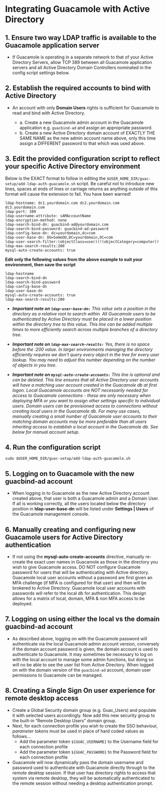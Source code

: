 # Integrating Guacamole with Active Directory

## **1. Ensure two way LDAP traffic is available to the Guacamole application server**

- If Guacamole is operating in a separate network to that of your Active Directory Servers, allow TCP 389 between all Guacamole application servers and all Active Directory Domain Controllers nominated in the config script settings below.

## **2. Establish the required accounts to bind with Active Directory**

- An account with only **Domain Users** rights is sufficient for Guacamole to read and bind with Active Directory. 

   - a. Create a new Guacamole admin account in the Guacamole application e.g. `guacbind-ad` and assign an appropriate password.
   - b. Create a new Active Directory domain account of EXACTLY THE SAME NAME as the new admin account name above, only this time assign a DIFFERENT password to that which was used above. 

## **3. Edit the provided configuration script to reflect your specific Active Directory environment**

  Below is the EXACT format to follow in editing the `$USER_HOME_DIR/guac-setup/add-ldap-auth-guacamole.sh` script. Be careful not to introduce new lines, spaces at ends of lines or carriage returns as anything outside of this format will cause the extension to fail. You have been warned! 

```
ldap-hostname: dc1.yourdomain.com dc2.yourdomain.com dc3.yourdomain.com
ldap-port: 389
ldap-username-attribute: sAMAccountName
ldap-encryption-method: none
ldap-search-bind-dn: guacbind-ad@yourdomain.com
ldap-search-bind-password: guacbind-ad-password
ldap-config-base-dn: dc=yourdomain,dc=com
ldap-user-base-dn: OU=SomeOU,DC=yourdomain,DC=com
ldap-user-search-filter:(objectClass=user)(!(objectCategory=computer))
ldap-max-search-results:200
mysql-auto-create-accounts: true
```

  **Edit only the following values from the above example to suit your environment, then save the script**
```
ldap-hostname
ldap-search-bind-dn
ldap-search-bind-password
ldap-config-base-dn
ldap-user-base-dn
mysql-auto-create-accounts: true
ldap-max-search-results:200
```
  - **_Important note on `ldap-user-base-dn:`_** _This value sets a position in the directory as a relative root to search within. All Guacamole users to be authenticated by Active Directory must be placed in a lower position within the directory tree to this value. This line can be added multiple times to more efficiently search across multiple branches of a directory tree._

  - **_Important note on `ldap-max-search-results:`_** _Yes, there is no space before the :200 value. In larger environments managing the directory efficiently requires we don't query every object in the tree for every user lookup. You may need to adjust this number depending on the number of objects in you tree._ 

  - **_Important note on `mysql-auto-create-accounts:`_** _This line is optional and can be deleted. This line ensures that all Active Directory user accounts will have a matching user account created in the Guacamole db at first logon. Local Guacamole accounts are NOT necessarily needed for access to Guacamole connections - these are only necessary when deploying MFA or you want to assign other settings specific to individual users. Domain users can be provisioned access to connections without creating local users in the Guacamole db. For many use cases, manually creating a small number of Guacamole user accounts to their matching domain accounts may be more preferable than all users inheriting access to establish a local account in the Guacamole db. See below for manual account setup._

## **4. Run the configuration script**

`sudo $USER_HOME_DIR/guac-setup/add-ldap-auth-guacamole.sh` 

## **5. Logging on to Guacamole with the new guacbind-ad account**

- When logging in to Guacamole as the new Active Directory account created above, that user is both a Guacamole admin and a Domain User. If all is working correctly, all the users located below the directory position in **ldap-user-base-dn** will be listed under **Settings | Users** of the Guacamole management console.

## **6. Manually creating and configuring new Guacamole users for Active Directory authentication**

- If not using the **mysql-auto-create-accounts** directive, manually re-create the exact user names in Guacamole as those in the directory you wish to give Guacamole access. DO NOT configure Guacamole password for users that will be authenticating with Active directory. Guacamole local user accounts without a password are first given an MFA challenge (if MFA is configured for that user) and then will be brokered to Active Directory. Guacamole local user accounts with passwords will refer to the local db for authentication. This design allows for a matrix of local, domain, MFA & non MFA access to be deployed.

## **7. Logging on using either the local vs the domain guacbind-ad account**

- As described above, logging on with the Guacamole password will authenticate via the local Guacamole admin account version, conversely if the domain account password is given, the domain account is used to authenticate to Guacamole. It may sometimes be necessary to log on with the local account to manage some admin functions, but doing so will no be able to see the user list from Active Directory. When logged on with the domain version of the `guacbind-ad` account, domain user permissions to Guacamole can be managed.

## **8. Creating a Single Sign On user experience for remote desktop access**

- Create a Global Security domain group (e.g. Guac_Users) and populate it with selected users accordingly. Now add this new security group to the built-in “Remote Desktop Users” domain group.
- Next, for each connection profile you wish to create the SSO behaviour, _parameter_ _tokens_ must be used in place of hard coded values as follows... 
  - Add the parameter token `${GUAC_USERNAME}` to the Username field for each connection profile
  - Add the parameter token `${GUAC_PASSWORD}` to the Password field for each connection profile
- Guacamole will now dynamically pass the domain username and password used to authenticate with Guacamole directly through to the remote desktop session. If that user has directory rights to access that system via remote desktop, they will be automatically authenticated to the remote session without needing a desktop authentication prompt.